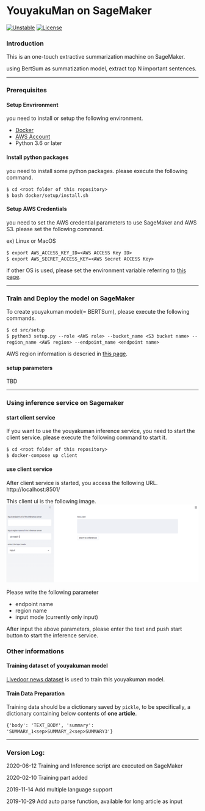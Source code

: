 # YouyakuMan on SageMaker

 [![Unstable](https://poser.pugx.org/ali-irawan/xtra/v/unstable.svg)](*https://poser.pugx.org/ali-irawan/xtra/v/unstable.svg*)  [![License](https://poser.pugx.org/ali-irawan/xtra/license.svg)](*https://poser.pugx.org/ali-irawan/xtra/license.svg*)

### Introduction

This is an one-touch extractive summarization machine on SageMaker.

using BertSum as summatization model, extract top N important sentences.

---

### Prerequisites

#### Setup Envrironment

you need to install or setup the following environment.

* [Docker](http://docs.docker.jp/index.html)
* [AWS Account](https://aws.amazon.com/jp/register-flow/)
* Python 3.6 or later

#### Install python packages

you need to install some python packages.
please execute the following command.

```
$ cd <root folder of this repository>
$ bash docker/setup/install.sh
```

#### Setup AWS Credentials

you need to set the AWS credential parameters to use SageMaker and AWS S3.
please set the following command.

ex) Linux or MacOS
```
$ export AWS_ACCESS_KEY_ID=<AWS ACCESS Key ID>
$ export AWS_SECRET_ACCESS_KEY=<AWS Secret ACCESS Key>
```

if other OS is used, please set the environment variable referring to [this page](https://docs.aws.amazon.com/ja_jp/cli/latest/userguide/cli-configure-envvars.html).

---

### Train and Deploy the model on SageMaker

To create youyakuman model(= BERTSum), please execute the following commands.

```
$ cd src/setup
$ python3 setup.py --role <AWS role> --bucket_name <S3 bucket name> --region_name <AWS region> --endpoint_name <endpoint name>
```

AWS region information is descried in [this page](https://aws.amazon.com/jp/about-aws/global-infrastructure/regional-product-services/).


#### setup parameters

TBD

---

### Using inference service on Sagemaker

#### start client service

If you want to use the youyakuman inference service, you need to start the client service.
please execute the following command to start it.

```
$ cd <root folder of this repository>
$ docker-compose up client
```

#### use client service

After client service is started, you access the following URL.
http://localhost:8501/

This client ui is the following image.
![client_ui.png](document/client_ui.png)

Please write the following parameter
* endpoint name
* region name
* input mode (currently only input)

After input the above parameters, please enter the text and push start button to start the inference service.

### Other informations

#### Training dataset of youyakuman model

[Livedoor news dataset](https://www.rondhuit.com/download.html) is used to train this youyakuman model.

#### Train Data Preparation

Training data should be a dictionary saved by `pickle`, to be specifically, a dictionary containing below contents of **one article**.

```
{'body': 'TEXT_BODY', 'summary': 'SUMMARY_1<sep>SUMMARY_2<sep>SUMMARY3'}
```

---
### Version Log:

2020-06-12  Training and Inference script are executed on SageMaker

2020-02-10  Training part added

2019-11-14  Add multiple language support

2019-10-29 	Add auto parse function, available for long article as input
